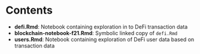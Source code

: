 # Contents

- **defi.Rmd**: Notebook containing exploration in to DeFi transaction data
- **blockchain-notebook-f21.Rmd**: Symbolic linked copy of `defi.Rmd`
- **users.Rmd**: Notebook containing exploration of DeFi user data based on transaction data 